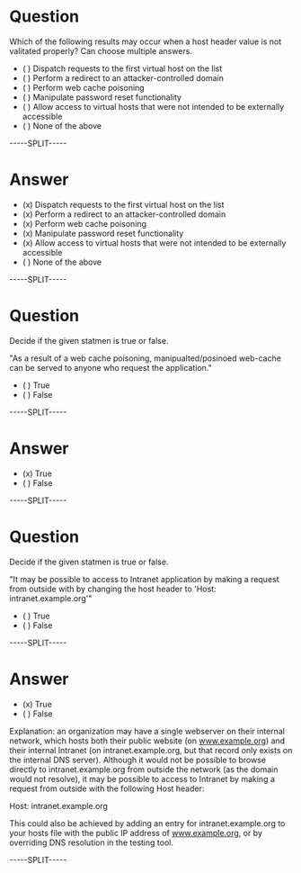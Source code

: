 
# Question

Whích of the following results may occur when a host header value is not valitated properly? Can choose multiple answers.

* ( ) Dispatch requests to the first virtual host on the list
* ( ) Perform a redirect to an attacker-controlled domain
* ( ) Perform web cache poisoning
* ( ) Manipulate password reset functionality
* ( ) Allow access to virtual hosts that were not intended to be externally accessible
* ( ) None of the above

-----SPLIT-----

# Answer

* (x) Dispatch requests to the first virtual host on the list
* (x) Perform a redirect to an attacker-controlled domain
* (x) Perform web cache poisoning
* (x) Manipulate password reset functionality
* (x) Allow access to virtual hosts that were not intended to be externally accessible
* ( ) None of the above

-----SPLIT-----


# Question

Decide if the given statmen is true or false.

"As a result of a web cache poisoning, manipualted/posinoed web-cache can be served to anyone who request the application."

* ( ) True
* ( ) False

-----SPLIT-----

# Answer

* (x) True
* ( ) False

-----SPLIT-----


# Question

Decide if the given statmen is true or false.

"It may be possible to access to Intranet application by making a request from outside with by changing the host header to 'Host: intranet.example.org'"

* ( ) True
* ( ) False

-----SPLIT-----

# Answer

* (x) True
* ( ) False

Explanation: an organization may have a single webserver on their internal network, which hosts both their public website (on www.example.org) and their internal Intranet (on intranet.example.org, but that record only exists on the internal DNS server). Although it would not be possible to browse directly to intranet.example.org from outside the network (as the domain would not resolve), it may be possible to access to Intranet by making a request from outside with the following Host header:

Host: intranet.example.org

This could also be achieved by adding an entry for intranet.example.org to your hosts file with the public IP address of www.example.org, or by overriding DNS resolution in the testing tool.

-----SPLIT-----